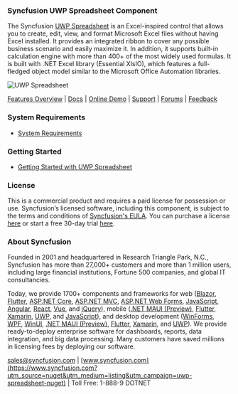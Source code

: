 ### Syncfusion UWP Spreadsheet Component
The Syncfusion [UWP Spreadsheet](https://www.syncfusion.com/uwp-ui-controls/spreadsheet?utm_source=nuget&utm_medium=listing&utm_campaign=uwp-spreadsheet-nuget) is an Excel-inspired control that allows you to create, edit, view, and format Microsoft Excel files without having Excel installed. It provides an integrated ribbon to cover any possible business scenario and easily maximize it. In addition, it supports built-in calculation engine with more than 400+ of the most widely used formulas. It is built with .NET Excel library (Essential XlsIO), which features a full-fledged object model similar to the Microsoft Office Automation libraries.

![UWP Spreadsheet](https://cdn.syncfusion.com/nuget-readme/uwp/uwp-spreadsheet.png)

[Features Overview](https://www.syncfusion.com/uwp-ui-controls/spreadsheet?utm_source=nuget&utm_medium=listing&utm_campaign=uwp-spreadsheet-nuget) | [Docs](https://help.syncfusion.com/uwp/spreadsheet/getting-started?utm_source=nuget&utm_medium=listing&utm_campaign=uwp-spreadsheet-nuget?utm_source=nuget&utm_medium=listing&utm_campaign=uwp-spreadsheet-nuget) | [Online Demo](https://github.com/syncfusion/uwp-demos?utm_source=nuget&utm_medium=listing&utm_campaign=uwp-spreadsheet-nuget) | [Support](https://www.syncfusion.com/support/directtrac/incidents/newincident?utm_source=nuget&utm_medium=listing&utm_campaign=uwp-spreadsheet-nuget) | [Forums](https://www.syncfusion.com/forums/uwp?utm_source=nuget&utm_medium=listing&utm_campaign=uwp-spreadsheet-nuget) | [Feedback](https://www.syncfusion.com/feedback/uwp?utm_source=nuget&utm_medium=listing&utm_campaign=uwp-spreadsheet-nuget)

### System Requirements

* [System Requirements](https://help.syncfusion.com/uwp/installation-and-upgrade/system-requirements?utm_source=nuget&utm_medium=listing&utm_campaign=uwp-spreadsheet-nuget)

### Getting Started

* [Getting Started with UWP Spreadsheet](https://help.syncfusion.com/uwp/spreadsheet/getting-started?utm_source=nuget&utm_medium=listing&utm_campaign=uwp-spreadsheet-nuget?utm_source=nuget&utm_medium=listing&utm_campaign=uwp-spreadsheet-nuget)

### License

This is a commercial product and requires a paid license for possession or use. Syncfusion’s licensed software, including this component, is subject to the terms and conditions of [Syncfusion's EULA](https://www.syncfusion.com/eula/es/?utm_source=nuget&utm_medium=listing&utm_campaign=uwp-spreadsheet-nuget). You can purchase a license [here](https://www.syncfusion.com/sales/products?utm_source=nuget&utm_medium=listing&utm_campaign=uwp-spreadsheet-nuget) or start a free 30-day trial [here](https://www.syncfusion.com/account/manage-trials/start-trials?utm_source=nuget&utm_medium=listing&utm_campaign=uwp-spreadsheet-nuget).

### About Syncfusion

Founded in 2001 and headquartered in Research Triangle Park, N.C., Syncfusion has more than 27,000+ customers and more than 1 million users, including large financial institutions, Fortune 500 companies, and global IT consultancies.
 
Today, we provide 1700+ components and frameworks for web ([Blazor](https://www.syncfusion.com/blazor-components?utm_source=nuget&utm_medium=listing&utm_campaign=uwp-spreadsheet-nuget), [Flutter](https://www.syncfusion.com/flutter-widgets?utm_source=nuget&utm_medium=listing&utm_campaign=uwp-spreadsheet-nuget), [ASP.NET Core](https://www.syncfusion.com/aspnet-core-ui-controls?utm_source=nuget&utm_medium=listing&utm_campaign=uwp-spreadsheet-nuget), [ASP.NET MVC](https://www.syncfusion.com/aspnet-mvc-ui-controls?utm_source=nuget&utm_medium=listing&utm_campaign=uwp-spreadsheet-nuget), [ASP.NET Web Forms](https://www.syncfusion.com/jquery/aspnet-webforms-ui-controls?utm_source=nuget&utm_medium=listing&utm_campaign=uwp-spreadsheet-nuget), [JavaScript](https://www.syncfusion.com/javascript-ui-controls?utm_source=nuget&utm_medium=listing&utm_campaign=uwp-spreadsheet-nuget), [Angular](https://www.syncfusion.com/angular-ui-components?utm_source=nuget&utm_medium=listing&utm_campaign=uwp-spreadsheet-nuget), [React](https://www.syncfusion.com/react-ui-components?utm_source=nuget&utm_medium=listing&utm_campaign=uwp-spreadsheet-nuget), [Vue](https://www.syncfusion.com/vue-ui-components?utm_source=nuget&utm_medium=listing&utm_campaign=uwp-spreadsheet-nuget), and [jQuery](https://www.syncfusion.com/jquery-ui-widgets?utm_source=nuget&utm_medium=listing&utm_campaign=uwp-spreadsheet-nuget)), mobile ([.NET MAUI (Preview)](https://www.syncfusion.com/maui-controls?utm_source=nuget&utm_medium=listing&utm_campaign=uwp-spreadsheet-nuget), [Flutter](https://www.syncfusion.com/flutter-widgets?utm_source=nuget&utm_medium=listing&utm_campaign=uwp-spreadsheet-nuget), [Xamarin](https://www.syncfusion.com/xamarin-ui-controls?utm_source=nuget&utm_medium=listing&utm_campaign=uwp-spreadsheet-nuget), [UWP](https://www.syncfusion.com/uwp-ui-controls?utm_source=nuget&utm_medium=listing&utm_campaign=uwp-spreadsheet-nuget), and [JavaScript](https://www.syncfusion.com/javascript-ui-controls?utm_source=nuget&utm_medium=listing&utm_campaign=uwp-spreadsheet-nuget)), and desktop development ([WinForms](https://www.syncfusion.com/winforms-ui-controls?utm_source=nuget&utm_medium=listing&utm_campaign=uwp-spreadsheet-nuget), [WPF](https://www.syncfusion.com/wpf-controls?utm_source=nuget&utm_medium=listing&utm_campaign=uwp-spreadsheet-nuget), [WinUI](https://www.syncfusion.com/winui-controls?utm_source=nuget&utm_medium=listing&utm_campaign=uwp-spreadsheet-nuget), [.NET MAUI (Preview)](https://www.syncfusion.com/maui-controls?utm_source=nuget&utm_medium=listing&utm_campaign=uwp-spreadsheet-nuget), [Flutter](https://www.syncfusion.com/flutter-widgets?utm_source=nuget&utm_medium=listing&utm_campaign=uwp-spreadsheet-nuget), [Xamarin](https://www.syncfusion.com/xamarin-ui-controls?utm_source=nuget&utm_medium=listing&utm_campaign=uwp-spreadsheet-nuget), and [UWP](https://www.syncfusion.com/uwp-ui-controls?utm_source=nuget&utm_medium=listing&utm_campaign=uwp-spreadsheet-nuget)). We provide ready-to-deploy enterprise software for dashboards, reports, data integration, and big data processing. Many customers have saved millions in licensing fees by deploying our software.

[sales@syncfusion.com](mailto:sales@syncfusion.com?Subject=Syncfusion%20UWP%20Spreadsheet-%20NuGet) | [www.syncfusion.com](https://www.syncfusion.com?utm_source=nuget&utm_medium=listing&utm_campaign=uwp-spreadsheet-nuget) | Toll Free: 1-888-9 DOTNET